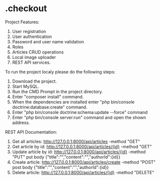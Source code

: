 .checkout
=========

Project Features:
1. User registration
2. User authentication
3. Password and user name validation
4. Roles
5. Articles CRUD operations
6. Local image uploader
7. REST API services.

To run the project localy please do the following steps:
1. Download the project.
2. Start MySQL.
3. Run the CMD Prompt in the project directory.
4. Enter "composer install" command.
5. When the dependencies are installed enter "php bin/console doctrine:database:create" command.
6. Enter "php bin/console doctrine:schema:update --force" command
7. Enter "php bin/console server:run" command and open the shown address.

REST API Documentation:
1. Get all articles: http://127.0.0.1:8000/api/articles  -method "GET"
2. Get article by id: http://127.0.0.1:8000/api/articles/{id}  -method "GET"
3. Update article by id: http://127.0.0.1:8000/api/articles/{id}  -method "PUT" put body {"title":"","content":"","authorId":{id}}
4. Create article: http://127.0.0.1:8000/api/articles/create  -method "POST"  post body {"title":"","content":"","authorId":{id}}
5. Delete article: http://127.0.0.1:8000/api/articles/{id}  -method "DELETE"
